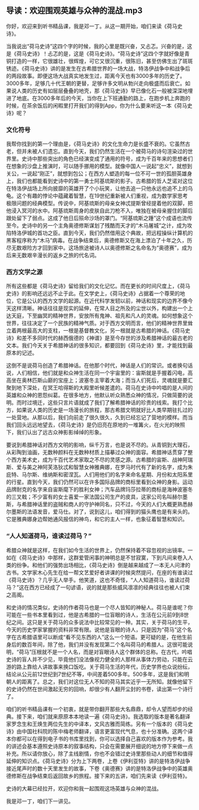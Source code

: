 ## 导读：欢迎围观英雄与众神的混战.mp3



你好，欢迎来到听书精品课，我是邓一丁。从这一期开始，咱们来读《荷马史诗》。

当我说出“荷马史诗”这四个字的时候，我的心里是既兴奋，又忐忑。兴奋的是，这是《荷马史诗》！忐忑的是，这是《荷马史诗》。“荷马史诗”这四个字就好像是青铜打造的一样，它很雄壮，很辉煌，可它又很沉重，很陈旧，甚至仿佛生出了斑斑锈迹。《荷马史诗》讲的是发生在古希腊世界的一场大战，特洛伊战争中和战争后的两段故事。即便这场大战真实地发生过，距离今天也有3000多年的历史了。3000多年，足够几十代王朝的更替，足够许多文明从勃兴走向极盛而后衰亡。如果说人类的历史有如层层叠叠的地壳，那《荷马史诗》早已像化石一般被深深地埋进了地底。在3000多年后的今天，当你在上下班通勤的路上，在跑步机上奔跑的时候，在茶余饭后的闲暇里打开我们的得到App，你为什么要来听这一本《荷马史诗》呢？

### 文化符号

我帮你找到的第一个理由是，《荷马史诗》的文化生命力是长盛不衰的。它虽然古老，但并未被人们遗忘。直到今天，我们仍然生活在一个被荷马的诗句渲染过的世界里。史诗中那些突出的角色已经演变成了通用的符号，成为千百年来的思想者们在想象的沙盘上推演时，可以随手挪用的模型。就像中国人一说起“忠义”，就想到关公，一说起“刚正”，就想到包公；在西方人塑造的每一位不可一世的孤胆英雄身上，我们也都能看到史诗中的第一勇士阿基琉斯的影子。古希腊的哲人芝诺对这位在特洛伊战场上所向披靡的英雄开了个小玩笑，让他去追一只他永远也追不上的乌龟。这个有趣的悖论中蕴藏着智慧，在19世纪重新被人们重视，成为数学家思考极限问题的经典模型。传说中，阿基琉斯的母亲女神忒提斯曾经提着他的双脚，把他浸入冥河的水中。阿基琉斯周身的皮肤自此刀枪不入，唯独在被母亲握住的脚后跟处留下了弱点。这成了他日后殒命沙场的罩门。“阿基琉斯之踵”这个成语也流传至今。史诗中的另一个主角奥德修斯谋划了残酷而天才的“木马屠城”之计，成为攻陷特洛伊城的首功之臣。直到今天，我们仍然借用这个典故，把远程操纵计算机的黑客程序称为“木马”病毒。在战争结束后，奥德修斯又在海上漂泊了十年之久，历尽无数艰险方才回到家中。这场旅途被诗人以奥德修斯之名命名为“奥德赛”，成为后来无数艰辛漫长的返乡之旅的代名词。

### 西方文学之源

所有这些都是《荷马史诗》留给我们的文化记忆。而在更长的时间尺度上，《荷马史诗》的影响还远远不止于此。在文学史上，《荷马史诗》占据着一个尊荣的地位，它是公认的西方文学的起源。在近代科学发轫以前，神话和现实的边界不像今天这样清晰。神话往往是现实的延伸，在常人目之所及的尘世以外，构建出一个上达天庭，下至幽冥的精神世界，安放所有鬼神、祖先和凡人的灵魂。如何想象这个世界，往往决定了一个民族的精神气质。对于西方文明而言，他们的精神世界里耸立着两根最高大的支柱，一根是基督教文化，另一根就是古希腊的神话。《荷马史诗》和差不多同时代的赫西俄德的《神谱》是至今存世的涉及希腊神话的最古老的文本。我们今天关于希腊神话的很多知识，都要回到《荷马史诗》里，才能找到最原本的记述。

这倒不是说荷马创造了希腊神话。在他那个时代，神话是人们的常识。或者换句话说，人们相信，他们就是和众神生活在同一个宇宙里的：宙斯就是手握着闪电，高高坐在奥林匹斯山巅的宝座上；波塞冬主宰着大海；而当人们死后，灵魂就是要汇聚到地下深处，在冥王哈得斯的大殿里听候差遣的。荷马在史诗中吟唱的是人间的英雄和众神的恩怨纠葛。在很多地方，他默认听众熟悉众神的情况，只做简要的说明。而时过境迁，这些只言片语就成了我们了解希腊神话的珍贵的线索。我打个比方，如果说人类的历史是一场漫长的旅程，那古希腊文明就好比人类早期驻扎过的一处营地。从那以后，我们向前走了很久很久，久到已经忘记了营地的模样。而当我们回头远远地望去，《荷马史诗》是仍旧亮在原地的一堆篝火，在火光的映照下，我们认出了远古众神影影绰绰的形象。

要说到希腊神话对西方文明的影响，纵千万言，也是说不尽的。从青铜到大理石，从彩陶到油画，无数种颜料在无数种材质上描摹过众神的面容。希腊神话贯穿了整个西方美术史，成为千百代艺术家取之不尽的灵感之源。古希腊的宙斯、战神阿瑞斯、爱与美之神阿芙洛狄忒和智慧女神雅典娜，在罗马时代有了新的名字，成为朱庇特、马尔斯、维纳斯和密涅瓦。人们用他们的名字来命名星期、月份和太阳系里的行星。直到今天，我们仍然可以在许多国际品牌的商标里看到众神的身影。运动品牌耐克的名字来自宙斯麾下的胜利女神；汽车品牌玛莎拉蒂的商标是海神波塞冬的三叉戟；不少富有的女士喜爱一家法国公司生产的皮具，这家公司名叫赫尔墨斯，与希腊神话里的盗贼和商人的守护神同名，只不过，今天的人们大概更熟悉赫尔墨斯的法语发音，爱马仕。对了，说到这儿，咱们得到的猫头鹰也是有来头的。它是雅典娜身边帮她通风报信的神鸟，和它的主人一样，也象征着智慧和知识。

### “人人知道荷马，谁读过荷马？”

希腊众神就是这样，在我们如今生活的世界上，仍然保持着不容忽视的出镜率。一如在《荷马史诗》中那样，这群爱管闲事的神明总是不甘寂寞，下到凡间来卷入人类的纷争。和他们的强势出场相比，《荷马史诗》倒是越来越成了一本无人问津的古书。文学家木心先生在给一帮文艺爱好者讲课的时候突然提问，在座的有谁读过《荷马史诗》？几乎无人举手。他笑道，这也不奇怪，“人人知道荷马，谁读过荷马？”这在西方已经成了一句谚语，说的就是那些威风凛凛的经典往往也被人们束之高阁。

和史诗的情况类似，史诗的作者荷马也是一个尽人皆知的神秘人。荷马是谁呢？你可能在一些书本里看到过，他是古希腊的一位盲眼的诗人，生活在公元前9到8世纪之间。这只是关于荷马的众多说法中比较常见的一种。其实，关于荷马的生平，今天的历史学家掌握的资料非常有限。说他是盲眼的诗人，只是因为“荷马”这个名字在古希腊语里可以断成“看不见东西的人”这么一个短语。更可疑的是，在他生前身后的数百年间，除了他，我们并没有发现第二个名叫荷马的希腊人。这很可能说明，“荷马”压根就不是一个人名，而是对盲眼诗人这个群体的总称。在古代，吟唱史诗的盲人并不少见，毕竟他们没法像视力健全的人那样从事体力劳动，只能在云游的路上靠给人讲故事来换口饭吃。关于荷马生活的年代，历史学界也众说纷纭，结论从公元前12世纪到7世纪不等，中间差着500多年。500多年，这是我们和明朝人的距离了。总之，我们对这位无人不知的荷马其实近乎一无所知。就像他留下的史诗仍然在世间激起无穷的回响，却很少有人翻开尘封的书卷，读出第一个诗行了。

咱们的听书精品课有一个初衷，就是带你翻开那些大名鼎鼎，却令人望而却步的经典。接下来，咱们就来原原本本地读一遍《荷马史诗》。我选取的版本是著名翻译家罗念生和王焕生两位先生的中译本，文风古雅而简练。另有一个版本的《荷马史诗》由中国社科院的陈中梅老师翻译，语言更富现代气息，也十分准确。这两个译本你都可以在得到电子书的书库里找到，你可以选择自己喜欢的版本作为参考。我的讲述会基本遵照史诗原本的叙事结构，只会在需要展开细说的地方停下来做一点补充。所以请你放心，除了主线剧情，你也不会错过史诗里那些动人的细节和值得延伸的知识点。《荷马史诗》分为上下两卷，上卷《伊利亚特》讲的是特洛伊战争接近尾声时的数十天里发生的故事，下卷《奥德赛》讲的是特洛伊战争中的英雄奥德修斯在战争结束后返回故乡的旅程。接下来的五讲，咱们先来读《伊利亚特》。

史诗的大幕已经拉开，欢迎你和我一起围观这场英雄与众神的混战。

我是邓一丁，咱们下一讲见。

